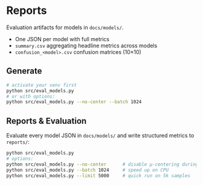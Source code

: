 # Reports

Evaluation artifacts for models in `docs/models/`.

- One JSON per model with full metrics
- `summary.csv` aggregating headline metrics across models
- `confusion_<model>.csv` confusion matrices (10×10)

## Generate

```bash
# activate your venv first
python src/eval_models.py
# or with options:
python src/eval_models.py --no-center --batch 1024
```

## Reports & Evaluation

Evaluate every model JSON in `docs/models/` and write structured metrics to `reports/`:

```bash
python src/eval_models.py
# options:
python src/eval_models.py --no-center      # disable μ-centering during eval
python src/eval_models.py --batch 1024     # speed up on CPU
python src/eval_models.py --limit 5000     # quick run on 5k samples
```
